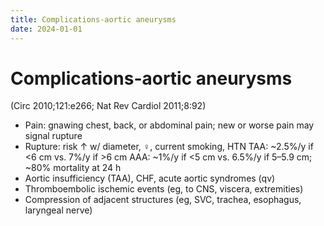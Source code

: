 ```yaml
---
title: Complications-aortic aneurysms
date: 2024-01-01
---
```

# Complications-aortic aneurysms

(Circ 2010;121:e266; Nat Rev Cardiol 2011;8:92)
* Pain: gnawing chest, back, or abdominal pain; new or worse pain may signal rupture
* Rupture: risk ↑ w/ diameter, ♀, current smoking, HTN
TAA: ~2.5%/y if <6 cm vs. 7%/y if >6 cm
AAA: ~1%/y if <5 cm vs. 6.5%/y if 5–5.9 cm; ~80% mortality at 24 h
* Aortic insufficiency (TAA), CHF, acute aortic syndromes (qv)
* Thromboembolic ischemic events (eg, to CNS, viscera, extremities)
* Compression of adjacent structures (eg, SVC, trachea, esophagus, laryngeal nerve)
